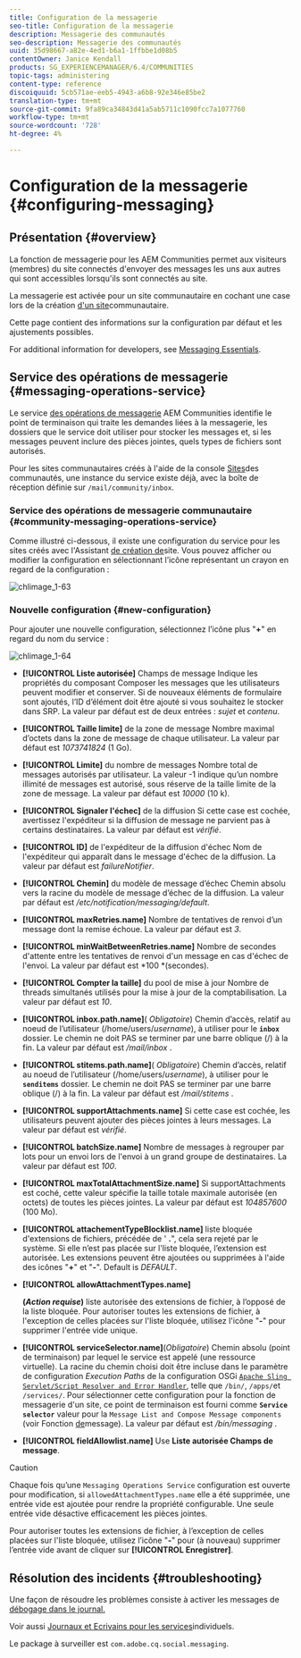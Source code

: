 ```yaml
---
title: Configuration de la messagerie
seo-title: Configuration de la messagerie
description: Messagerie des communautés
seo-description: Messagerie des communautés
uuid: 35d98667-a82e-4ed1-b6a1-1ffbbe1d08b5
contentOwner: Janice Kendall
products: SG_EXPERIENCEMANAGER/6.4/COMMUNITIES
topic-tags: administering
content-type: reference
discoiquuid: 5cb571ae-eeb5-4943-a6b8-92e346e85be2
translation-type: tm+mt
source-git-commit: 9fa89ca34843d41a5ab5711c1090fcc7a1077760
workflow-type: tm+mt
source-wordcount: '728'
ht-degree: 4%

---
```



# Configuration de la messagerie {#configuring-messaging}

## Présentation {#overview}

La fonction de messagerie pour les AEM Communities permet aux visiteurs (membres) du site connectés d&#39;envoyer des messages les uns aux autres qui sont accessibles lorsqu&#39;ils sont connectés au site.

La messagerie est activée pour un site communautaire en cochant une case lors de la création [d&#39;un site](sites-console.md)communautaire.

Cette page contient des informations sur la configuration par défaut et les ajustements possibles.

For additional information for developers, see [Messaging Essentials](essentials-messaging.md).

## Service des opérations de messagerie {#messaging-operations-service}

Le service [des opérations de messagerie](http://localhost:4502/system/console/configMgr/com.adobe.cq.social.messaging.client.endpoints.impl.MessagingOperationsServiceImpl) AEM Communities identifie le point de terminaison qui traite les demandes liées à la messagerie, les dossiers que le service doit utiliser pour stocker les messages et, si les messages peuvent inclure des pièces jointes, quels types de fichiers sont autorisés.

Pour les sites communautaires créés à l&#39;aide de la console [Sites](sites-console.md)des communautés, une instance du service existe déjà, avec la boîte de réception définie sur `/mail/community/inbox`.

### Service des opérations de messagerie communautaire {#community-messaging-operations-service}

Comme illustré ci-dessous, il existe une configuration du service pour les sites créés avec l&#39;Assistant [de création de](sites-console.md)site. Vous pouvez afficher ou modifier la configuration en sélectionnant l’icône représentant un crayon en regard de la configuration :

![chlimage_1-63](assets/chlimage_1-63.png)

### Nouvelle configuration {#new-configuration}

Pour ajouter une nouvelle configuration, sélectionnez l’icône plus &quot;**+**&quot; en regard du nom du service :

![chlimage_1-64](assets/chlimage_1-64.png)

* **[!UICONTROL Liste autorisée]** Champs de message Indique les propriétés du composant Composer les messages que les utilisateurs peuvent modifier et conserver. Si de nouveaux éléments de formulaire sont ajoutés, l’ID d’élément doit être ajouté si vous souhaitez le stocker dans SRP. La valeur par défaut est de deux entrées : 
*sujet* et *contenu*.

* **[!UICONTROL Taille limite]** de la zone de message Nombre maximal d’octets dans la zone de message de chaque utilisateur. La valeur par défaut est 
*1073741824* (1 Go).

* **[!UICONTROL Limite]** du nombre de messages Nombre total de messages autorisés par utilisateur. La valeur -1 indique qu’un nombre illimité de messages est autorisé, sous réserve de la taille limite de la zone de message. La valeur par défaut est 
*10000* (10 k).

* **[!UICONTROL Signaler l&#39;échec]** de la diffusion Si cette case est cochée, avertissez l&#39;expéditeur si la diffusion de message ne parvient pas à certains destinataires. La valeur par défaut est 
*vérifié*.

* **[!UICONTROL ID]** de l&#39;expéditeur de la diffusion d&#39;échec Nom de l&#39;expéditeur qui apparaît dans le message d&#39;échec de la diffusion. La valeur par défaut est 
*failureNotifier*.

* **[!UICONTROL Chemin]** du modèle de message d’échec Chemin absolu vers la racine du modèle de message d’échec de la diffusion. La valeur par défaut est 
*/etc/notification/messaging/default*.

* **[!UICONTROL maxRetries.name]** Nombre de tentatives de renvoi d’un message dont la remise échoue. La valeur par défaut est 
*3*.

* **[!UICONTROL minWaitBetweenRetries.name]** Nombre de secondes d&#39;attente entre les tentatives de renvoi d&#39;un message en cas d&#39;échec de l&#39;envoi. La valeur par défaut est *100 *(secondes).

* **[!UICONTROL Compter la taille]** du pool de mise à jour Nombre de threads simultanés utilisés pour la mise à jour de la comptabilisation. La valeur par défaut est 
*10*.

* **[!UICONTROL inbox.path.name]**(
*Obligatoire*) Chemin d’accès, relatif au noeud de l’utilisateur (/home/users/*username*), à utiliser pour le **`inbox`** dossier. Le chemin ne doit PAS se terminer par une barre oblique (/) à la fin. La valeur par défaut est */mail/inbox* .

* **[!UICONTROL stitems.path.name]**(
*Obligatoire*) Chemin d’accès, relatif au noeud de l’utilisateur (/home/users/*username*), à utiliser pour le **`senditems`** dossier. Le chemin ne doit PAS se terminer par une barre oblique (/) à la fin. La valeur par défaut est */mail/stitems* .

* **[!UICONTROL supportAttachments.name]** Si cette case est cochée, les utilisateurs peuvent ajouter des pièces jointes à leurs messages. La valeur par défaut est 
*vérifié*.

* **[!UICONTROL batchSize.name]** Nombre de messages à regrouper par lots pour un envoi lors de l&#39;envoi à un grand groupe de destinataires. La valeur par défaut est 
*100*.

* **[!UICONTROL maxTotalAttachmentSize.name]** Si supportAttachments est coché, cette valeur spécifie la taille totale maximale autorisée (en octets) de toutes les pièces jointes. La valeur par défaut est 
*104857600* (100 Mo).

* **[!UICONTROL attachementTypeBlocklist.name]** liste bloquée d&#39;extensions de fichiers, précédée de &#39;
**.**&quot;, cela sera rejeté par le système. Si elle n’est pas placée sur l&#39;liste bloquée, l’extension est autorisée. Les extensions peuvent être ajoutées ou supprimées à l&#39;aide des icônes &quot;**+**&quot; et &quot;**-**&quot;. Default is *DEFAULT*.

* **[!UICONTROL allowAttachmentTypes.name]**

   **(*Action requise*)** liste autorisée des extensions de fichier, à l’opposé de la liste bloquée. Pour autoriser toutes les extensions de fichier, à l&#39;exception de celles placées sur l&#39;liste bloquée, utilisez l&#39;icône &quot;**-**&quot; pour supprimer l&#39;entrée vide unique.

* **[!UICONTROL serviceSelector.name]**(*Obligatoire*) Chemin absolu (point de terminaison) par lequel le service est appelé (une ressource virtuelle). La racine du chemin choisi doit être incluse dans le paramètre de configuration *Execution Paths* de la configuration OSGi [`Apache Sling Servlet/Script Resolver and Error Handler`](http://localhost:4502/system/console/configMgr/org.apache.sling.servlets.resolver.SlingServletResolver), telle que `/bin/`, `/apps/`et `/services/`. Pour sélectionner cette configuration pour la fonction de messagerie d&#39;un site, ce point de terminaison est fourni comme **`Service selector`** valeur pour la `Message List and Compose Message components` (voir Fonction [de](configure-messaging.md)message). La valeur par défaut est */bin/messaging* .

* **[!UICONTROL fieldAllowlist.name]** Use 
**Liste autorisée Champs de message**.

>[!CAUTION]
>
>Chaque fois qu’une `Messaging Operations Service` configuration est ouverte pour modification, si `allowedAttachmentTypes.name` elle a été supprimée, une entrée vide est ajoutée pour rendre la propriété configurable. Une seule entrée vide désactive efficacement les pièces jointes.
>
>Pour autoriser toutes les extensions de fichier, à l’exception de celles placées sur l&#39;liste bloquée, utilisez l’icône &quot;**-**&quot; pour (à nouveau) supprimer l’entrée vide avant de cliquer sur **[!UICONTROL Enregistrer]**.

## Résolution des incidents {#troubleshooting}

Une façon de résoudre les problèmes consiste à activer les messages de [débogage dans le journal.](../../help/sites-administering/troubleshooting.md)

Voir aussi [Journaux et Ecrivains pour les services](../../help/sites-deploying/configure-logging.md#loggers-and-writers-for-individual-services)individuels.

Le package à surveiller est `com.adobe.cq.social.messaging`.

